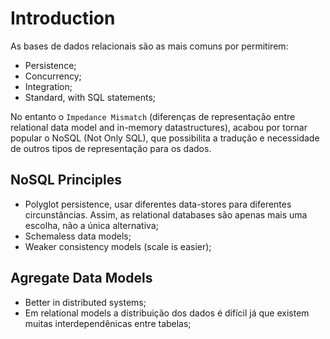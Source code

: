 # Introduction

As bases de dados relacionais são as mais comuns por permitirem:

- Persistence;
- Concurrency;
- Integration;
- Standard, with SQL statements;

No entanto o `Impedance Mismatch` (diferenças de representação entre relational data model and in-memory datastructures), acabou por tornar popular o NoSQL (Not Only SQL), que possibilita a tradução e necessidade de outros tipos de representação para os dados. 

## NoSQL Principles

- Polyglot persistence, usar diferentes data-stores para diferentes circunstâncias. Assim, as relational databases são apenas mais uma escolha, não a única alternativa;
- Schemaless data models;
- Weaker consistency models (scale is easier);

## Agregate Data Models

- Better in distributed systems;
- Em relational models a distribuição dos dados é difícil já que existem muitas interdependênicas entre tabelas;
